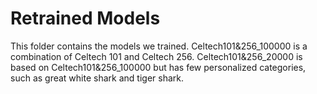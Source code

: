 # Retrained Models
This folder contains the models we trained.
Celtech101&256_100000 is a combination of Celtech 101 and Celtech 256.
Celtech101&256_20000 is based on Celtech101&256_100000 but has few personalized categories, such as great white shark and tiger shark.
